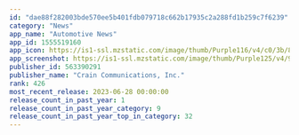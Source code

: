 ```yaml
---
id: "dae88f282003bde570ee5b401fdb079718c662b17935c2a288fd1b259c7f6239"
category: "News"
app_name: "Automotive News"
app_id: 1555519160
app_icon: https://is1-ssl.mzstatic.com/image/thumb/Purple116/v4/c0/3b/85/c03b8525-aa57-5385-8400-d1c02a8e588c/AppIcon-1x_U007epad-85-220.png/1024x1024bb.png
app_screenshot: https://is1-ssl.mzstatic.com/image/thumb/Purple125/v4/90/cb/f6/90cbf6bb-81f7-de0d-05f3-e3a7657430e0/77b56e6e-03d0-4682-9aa9-fd1c5b76e47a_Android-6.5-1242x2688-1.jpg/1242x2688bb.png
publisher_id: 563390291
publisher_name: "Crain Communications, Inc."
rank: 426
most_recent_release: 2023-06-28 00:00:00
release_count_in_past_year: 1
release_count_in_past_year_category: 9
release_count_in_past_year_top_in_category: 32
---
```

